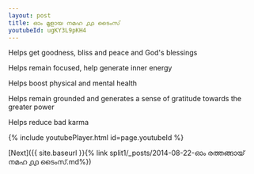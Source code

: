 ```yaml
---
layout: post
title: ഓം മൂളായ നമഹ ൧൧ ടൈംസ്
youtubeId: ugKY3L9pKH4
---
```

 
 
Helps get goodness, bliss and peace and God's blessings
 
Helps remain focused, help generate inner energy 
 
Helps boost physical and mental health 
 
Helps remain grounded and generates a sense of gratitude towards the greater power 
 
Helps reduce bad karma
 
 
 
 


{% include youtubePlayer.html id=page.youtubeId %}
 
[Next]({{ site.baseurl }}{% link  split1/_posts/2014-08-22-ഓം രത്തങ്ങായ് നമഹ ൧൧ ടൈംസ്.md%})
 
